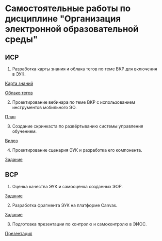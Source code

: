 # Самостоятельные работы по дисциплине "Организация электронной образовательной среды"
## ИСР
1. Разработка карты знания и облака тегов по теме ВКР для включения в ЭУК.

[Карта знаний](https://github.com/polinalazebnikova/sem7-eios/blob/master/%D0%9A%D0%B0%D1%80%D1%82%D0%B0%20%D0%B7%D0%BD%D0%B0%D0%BD%D0%B8%D0%B9.png)

[Облако тегов](https://github.com/polinalazebnikova/sem7-eios/blob/master/%D0%9E%D0%B1%D0%BB%D0%B0%D0%BA%D0%BE%20%D1%82%D0%B5%D0%B3%D0%BE%D0%B2.png)

2. Проектирование вебинара по теме ВКР с использованием инструментов мобильного ЭО.

[План](https://github.com/polinalazebnikova/sem7-eios/blob/master/%D0%9F%D1%80%D0%BE%D0%B5%D0%BA%D1%82%D0%B8%D1%80%D0%BE%D0%B2%D0%B0%D0%BD%D0%B8%D0%B5%20%D0%B2%D0%B5%D0%B1%D0%B8%D0%BD%D0%B0%D1%80%D0%B0.docx)

3. Создание скринкаста по развёртыванию системы управления обучением.

[Видео](https://youtu.be/gey6gN2cueQ)

4. Проектирование сценария ЭУК и разработка его компонента.

[Задание](https://github.com/polinalazebnikova/sem7-eios/blob/master/%D0%9F%D1%80%D0%BE%D0%B5%D0%BA%D1%82%D0%B8%D1%80%D0%BE%D0%B2%D0%B0%D0%BD%D0%B8%D0%B5%20%D1%81%D1%86%D0%B5%D0%BD%D0%B0%D1%80%D0%B8%D1%8F%20%D0%AD%D0%A3%D0%9A.docx)

## ВСР
1. Оценка качества ЭУК и самооценка созданных ЭОР.

[Задание](https://github.com/polinalazebnikova/sem7-eios/blob/master/%D0%9E%D1%86%D0%B5%D0%BD%D0%BA%D0%B0%20%D0%BA%D0%B0%D1%87%D0%B5%D1%81%D1%82%D0%B2%D0%B0%20%D0%AD%D0%A3%D0%9A.docx)

2. Разработка фрагмента ЭУК на платформе Canvas.

[Задание](https://github.com/polinalazebnikova/sem7-eios/blob/master/Canvas.docx)

3. Подготовка презентации по контролю и самоконтролю в ЭИОС.

[Презентация](https://github.com/polinalazebnikova/sem7-eios/blob/master/%D0%9A%D0%BE%D0%BD%D1%82%D1%80%D0%BE%D0%BB%D1%8C%20%D0%B8%20%D1%81%D0%B0%D0%BC%D0%BE%D0%BA%D0%BE%D0%BD%D1%82%D1%80%D0%BE%D0%BB%D1%8C%20%D0%B2%20%D1%8D%D0%B8%D0%BE%D1%81.pptx)
